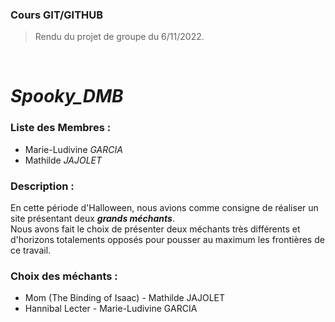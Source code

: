 ### Cours GIT/GITHUB

> Rendu du projet de groupe du 6/11/2022.

<br>

# ***Spooky_DMB***

### Liste des Membres :

- Marie-Ludivine *GARCIA*
- Mathilde *JAJOLET*

### Description : 
En cette période d'Halloween, nous avions comme consigne de réaliser un site présentant deux ***grands méchants***. <br> 
Nous avons fait le choix de présenter deux méchants très différents et d'horizons totalements opposés pour pousser au maximum les frontières de ce travail.

### Choix des méchants :
- Mom (The Binding of Isaac) - Mathilde JAJOLET
- Hannibal Lecter - Marie-Ludivine GARCIA

